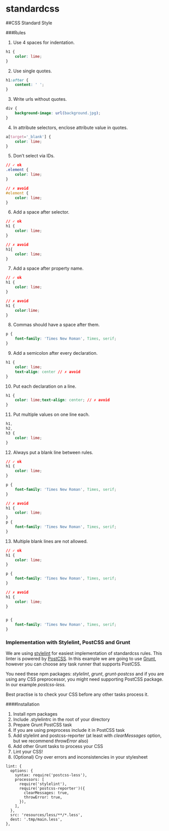 # standardcss
##CSS Standard Style

###Rules
1. Use 4 spaces for indentation.
  ```css
  h1 {
      color: lime;
  }
  ```

2. Use single quotes.
  ```css
  h1:after {
      content: ' ';
  }
  ```
  
3. Write urls without quotes.
  ```css
  div {
      background-image: url(background.jpg);
  }
  ```
  
4. In attribute selectors, enclose attribute value in quotes.
  ```css
  a[target='_blank'] {
      color: lime;
  }
  ```
  
5. Don’t select via IDs.
  ```css
  // ✓ ok 
  .element {
      color: lime;
  }
  ```
  ```css
  // ✗ avoid 
  #element {
      color: lime;
  }
  ```
  
6. Add a space after selector.
  ```css
  // ✓ ok 
  h1 {
      color: lime;
  }
  ```
  ```css
  // ✗ avoid 
  h1{
      color: lime;
  }
  ```
  
7. Add a space after property name.
  ```css
  // ✓ ok 
  h1 {
      color: lime;
  }
  ```
  ```css
  // ✗ avoid 
  h1 {
      color:lime;
  }
  ```
  
8. Commas should have a space after them.
  ```css
  p {
      font-family: 'Times New Roman', Times, serif;
  }
  ```
  
9. Add a semicolon after every declaration.
  ```css
  h1 {
      color: lime;
      text-align: center // ✗ avoid 
  }
  ```
  
10. Put each declaration on a line.
  ```css
  h1 {
      color: lime;text-align: center; // ✗ avoid
  }
  ```
  
11. Put multiple values on one line each.
  ```css
  h1,
  h2,
  h3 {
      color: lime;
  }
  ```
12. Always put a blank line between rules.
  ```css
  // ✓ ok 
  h1 {
      color: lime;
  }

  p {
      font-family: 'Times New Roman', Times, serif;
  }
  ```
  ```css
  // ✗ avoid
  h1 {
      color: lime;
  }
  p {
      font-family: 'Times New Roman', Times, serif;
  }
  ```
13. Multiple blank lines are not allowed.
  ```css
  // ✓ ok 
  h1 {
      color: lime;
  }

  p {
      font-family: 'Times New Roman', Times, serif;
  }
  ```
  ```css
  // ✗ avoid
  h1 {
      color: lime;
  }


  p {
      font-family: 'Times New Roman', Times, serif;
  }
  ```
### Implementation with Stylelint, PostCSS and Grunt
We are using [stylelint](https://github.com/stylelint/stylelint) for easiest implementation 
of standardcss rules. This linter is powered by [PostCSS](https://github.com/postcss/postcss). 
In this example we are going to use [Grunt](http://gruntjs.com/), however you can choose 
any task runner that supports PostCSS. 

You need these npm packages: _stylelint_, _grunt_, _grunt-postcss_ and if you are using any 
CSS preprocessor, you might need supporting PostCSS package. In our example _postcss-less._

Best practise is to check your CSS before any other tasks process it.

####Installation
1. Install npm packages
2. Include .stylelintrc in the root of your directory
3. Prepare Grunt PostCSS task
4. If you are using preprocess include it in PostCSS task
5. Add stylelint and postcss-reporter (at least with _clearMessages_ option, 
but we recommend _throwError_ also)
6. Add other Grunt tasks to process your CSS
7. Lint your CSS!
8. (Optional) Cry over errors and inconsistencies in your stylesheet
```
lint: {
  options: {
    syntax: require('postcss-less'),
    processors: [
      require('stylelint'),
      require('postcss-reporter')({
        clearMessages: true,
        throwError: true,
      }),
    ],
  },
  src: 'resources/less/**/*.less',
  dest: '.tmp/main.less',
},
  ```